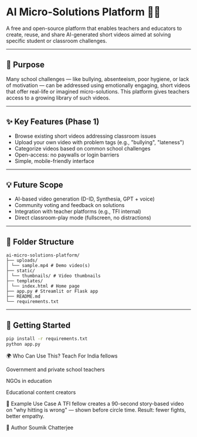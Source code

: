 # AI Micro-Solutions Platform 🎥🧠

A free and open-source platform that enables teachers and educators to create, reuse, and share AI-generated short videos aimed at solving specific student or classroom challenges.

---

## 🎯 Purpose

Many school challenges — like bullying, absenteeism, poor hygiene, or lack of motivation — can be addressed using emotionally engaging, short videos that offer real-life or imagined micro-solutions. This platform gives teachers access to a growing library of such videos.

---

## ✨ Key Features (Phase 1)

- Browse existing short videos addressing classroom issues
- Upload your own video with problem tags (e.g., "bullying", "lateness")
- Categorize videos based on common school challenges
- Open-access: no paywalls or login barriers
- Simple, mobile-friendly interface

---

## 💡 Future Scope

- AI-based video generation (D-ID, Synthesia, GPT + voice)
- Community voting and feedback on solutions
- Integration with teacher platforms (e.g., TFI internal)
- Direct classroom-play mode (fullscreen, no distractions)

---

## 📁 Folder Structure
```
ai-micro-solutions-platform/
├── uploads/
│ └── sample.mp4 # Demo video(s)
├── static/
│ └── thumbnails/ # Video thumbnails
├── templates/
│ └── index.html # Home page
├── app.py # Streamlit or Flask app
├── README.md
└── requirements.txt
```
---

## 🚀 Getting Started

```bash
pip install -r requirements.txt
python app.py
```

🌍 Who Can Use This?
Teach For India fellows

Government and private school teachers

NGOs in education

Educational content creators

🧠 Example Use Case
A TFI fellow creates a 90-second story-based video on "why hitting is wrong" — shown before circle time. Result: fewer fights, better empathy.

👤 Author
Soumik Chatterjee
